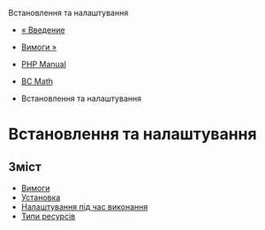 Встановлення та налаштування

-   [« Введение](intro.bc.md)
    
-   [Вимоги »](bc.requirements.md)
    
-   [PHP Manual](index.md)
    
-   [BC Math](book.bc.md)
    
-   Встановлення та налаштування
    

# Встановлення та налаштування

## Зміст

-   [Вимоги](bc.requirements.md)
-   [Установка](bc.installation.md)
-   [Налаштування під час виконання](bc.configuration.md)
-   [Типи ресурсів](bc.resources.md)
